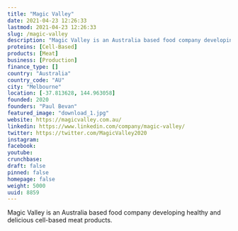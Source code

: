 ```yaml
---
title: "Magic Valley"
date: 2021-04-23 12:26:33
lastmod: 2021-04-23 12:26:33
slug: /magic-valley
description: "Magic Valley is an Australia based food company developing healthy and delicious cell-based meat products."
proteins: [Cell-Based]
products: [Meat]
business: [Production]
finance_type: []
country: "Australia"
country_code: "AU"
city: "Melbourne"
location: [-37.813628, 144.963058]
founded: 2020
founders: "Paul Bevan"
featured_image: "download_1.jpg"
website: https://magicvalley.com.au/
linkedin: https://www.linkedin.com/company/magic-valley/
twitter: https://twitter.com/MagicValley2020
instagram: 
facebook: 
youtube: 
crunchbase: 
draft: false
pinned: false
homepage: false
weight: 5000
uuid: 8859
---
```

Magic Valley is an Australia based food company developing healthy and delicious cell-based meat products.
